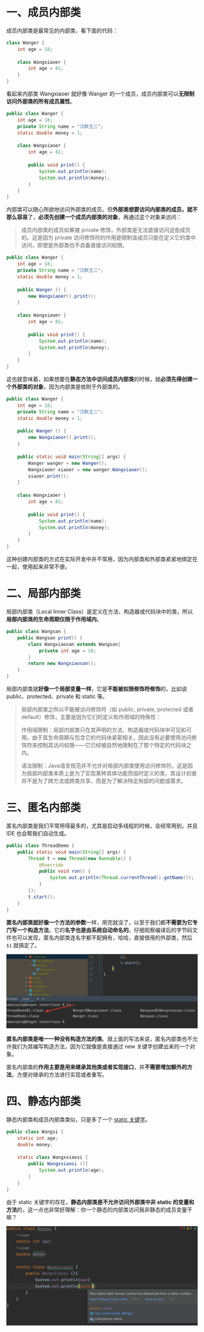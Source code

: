 # 一、成员内部类

成员内部类是最常见的内部类，看下面的代码：

```java
class Wanger {
    int age = 18;
    
    class Wangxiaoer {
        int age = 81;
    }
}
```

看起来内部类 Wangxiaoer 就好像 Wanger 的一个成员，成员内部类可以**无限制访问外部类的所有成员属性**。

```java
public class Wanger {
    int age = 18;
    private String name = "沉默王二";
    static double money = 1;

    class Wangxiaoer {
        int age = 81;
        
        public void print() {
            System.out.println(name);
            System.out.println(money);
        }
    }
}
```

内部类可以随心所欲地访问外部类的成员，但**外部类想要访问内部类的成员，就不那么容易**了，**必须先创建一个成员内部类的对象**，再通过这个对象来访问：

> 成员内部类的成员如果被 private 修饰，外部类是无法直接访问这些成员的。这是因为 private 访问修饰符的作用是限制该成员只能在定义它的类中访问，即使是外部类也不具备直接访问权限。

```java
public class Wanger {
    int age = 18;
    private String name = "沉默王二";
    static double money = 1;

    public Wanger () {
        new Wangxiaoer().print();
    }

    class Wangxiaoer {
        int age = 81;

        public void print() {
            System.out.println(name);
            System.out.println(money);
        }
    }
}
```

这也就意味着，如果想要在**静态方法中访问成员内部类**的时候，就**必须先得创建一个外部类的对象**，因为内部类是依附于外部类的。

```java
public class Wanger {
    int age = 18;
    private String name = "沉默王二";
    static double money = 1;

    public Wanger () {
        new Wangxiaoer().print();
    }

    public static void main(String[] args) {
        Wanger wanger = new Wanger();
        Wangxiaoer xiaoer = new wanger.Wangxiaoer();
        xiaoer.print();
    }

    class Wangxiaoer {
        int age = 81;

        public void print() {
            System.out.println(name);
            System.out.println(money);
        }
    }
}
```

这种创建内部类的方式在实际开发中并不常用，因为内部类和外部类紧紧地绑定在一起，使用起来非常不便。

# 二、局部内部类

局部内部类（Local Inner Class）是定义在方法、构造器或代码块中的类，所以**局部内部类的生命周期仅限于作用域内**。

```java
public class Wangsan {
    public Wangsan print() {
        class Wangxiaosan extends Wangsan{
            private int age = 18;
        }
        return new Wangxiaosan();
    }
}
```

局部内部类就**好像一个局部变量一样**，它是**不能被权限修饰符修饰**的，比如说 public、protected、private 和 static 等。

> 局部内部类之所以不能被访问修饰符（如 public, private, protected 或者 default）修饰，主要是因为它们的定义和作用域的特殊性：
>
> 作用域限制：局部内部类只在其声明的方法、构造器或代码块中可见和可用。由于其生命周期与包含它的代码块紧密相关，因此没有必要使用访问修饰符来控制其访问权限——它已经被自然地限制在了那个特定的代码块之内。
>
> 语法限制：Java语言规范并不允许对局部内部类使用访问修饰符。这是因为局部内部类本质上是为了实现某种具体功能而临时定义的类，其设计初衷并不是为了跨方法或跨类共享，而是为了解决特定局部的问题或需求。

# 三、匿名内部类

匿名内部类是我们平常用得最多的，尤其是启动多线程的时候，会经常用到，并且 IDE 也会帮我们自动生成。

```java
public class ThreadDemo {
    public static void main(String[] args) {
        Thread t = new Thread(new Runnable() {
            @Override
            public void run() {
                System.out.println(Thread.currentThread().getName());
            }
        });
        t.start();
    }
}
```

**匿名内部类就好像一个方法的参数**一样，用完就没了，以至于我们都**不需要为它专门写一个构造方法**，它的**名字也是由系统自动命名的**。仔细观察编译后的字节码文件也可以发现，匿名内部类连名字都不配拥有，哈哈，直接借用的外部类，然后 `$1` 就搞定了。

![img](10.内部类.assets/inner-class-c0b9bdf5-cb12-45fc-b362-cb14d5d44fdc.png)

**匿名内部类是唯一一种没有构造方法的类**。就上面的写法来说，匿名内部类也不允许我们为其编写构造方法，因为它就像是直接通过 new 关键字创建出来的一个对象。

匿名内部类的**作用主要是用来继承其他类或者实现接口**，并**不需要增加额外的方法**，方便对继承的方法进行实现或者重写。

# 四、静态内部类

静态内部类和成员内部类类似，只是多了一个 [static 关键字](https://javabetter.cn/oo/static.html)。

```java
public class Wangsi {
    static int age;
    double money;
    
    static class Wangxxiaosi {
        public Wangxxiaosi (){
            System.out.println(age);
        }
    }
}
```

由于 static 关键字的存在，**静态内部类是不允许访问外部类中非 static 的变量和方法**的，这一点也非常好理解：你一个静态的内部类访问我非静态的成员变量干嘛？

![img](10.内部类.assets/inner-class-69523196-37fe-43c6-a52e-5a8c94fdd2d8.png)
